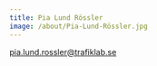 ```yaml
---
title: Pia Lund Rössler
image: /about/Pia-Lund-Rössler.jpg
---
```

<a href="mailto:pia.lund.rossler@trafiklab.se">pia.lund.rossler@trafiklab.se</a>
